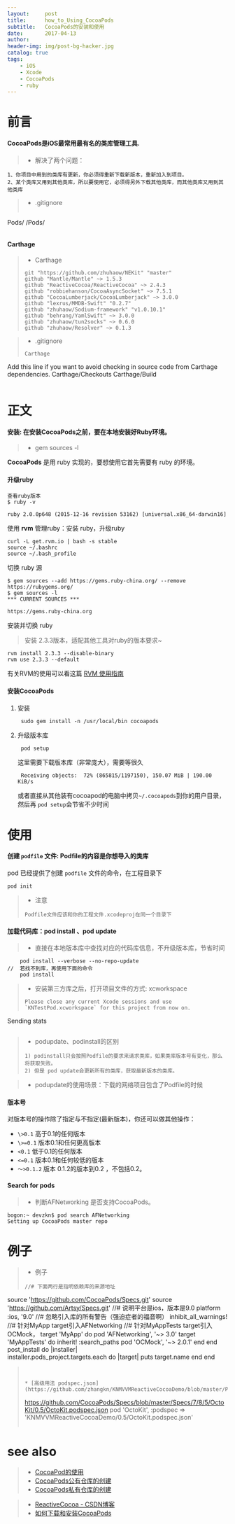 ```yaml
---
layout:     post
title:      how_to_Using_CocoaPods
subtitle:   CocoaPods的安装和使用
date:       2017-04-13
author:     
header-img: img/post-bg-hacker.jpg
catalog: true
tags:
    - iOS
    - Xcode
    - CocoaPods
    - ruby
---
```


# 前言


#### CocoaPods是iOS最常用最有名的类库管理工具.

>* 解决了两个问题：
```
1、你项目中用到的类库有更新，你必须得重新下载新版本，重新加入到项目。
2、某个类库又用到其他类库，所以要使用它，必须得另外下载其他类库，而其他类库又用到其他类库
```

>* .gitignore 
>```
Pods/
/Pods/
>```

#### Carthage

>* Carthage 
>```
>git "https://github.com/zhuhaow/NEKit" "master"
>github "Mantle/Mantle" ~> 1.5.3
>github "ReactiveCocoa/ReactiveCocoa" ~> 2.4.3
>github "robbiehanson/CocoaAsyncSocket" ~> 7.5.1
>github "CocoaLumberjack/CocoaLumberjack" ~> 3.0.0
>github "lexrus/MMDB-Swift" "0.2.7"
>github "zhuhaow/Sodium-framework" "v1.0.10.1"
>github "behrang/YamlSwift" ~> 3.0.0
>github "zhuhaow/tun2socks" ~> 0.6.0
>github "zhuhaow/Resolver" ~> 0.1.3
>```

>* .gitignore 
>```
> Carthage
Add this line if you want to avoid checking in source code from Carthage dependencies.
Carthage/Checkouts
Carthage/Build
>```

# 正文


#### 安装: 在安装CocoaPods之前，要在本地安装好Ruby环境。


>* gem sources -l
>

**CocoaPods** 是用 ruby 实现的，要想使用它首先需要有 ruby 的环境。


#### 升级ruby

	查看ruby版本 
	$ ruby -v
	
	ruby 2.0.0p648 (2015-12-16 revision 53162) [universal.x86_64-darwin16]


使用 **rvm** 管理ruby：安装 ruby，升级ruby
	
	curl -L get.rvm.io | bash -s stable 
	source ~/.bashrc
	source ~/.bash_profile

切换 ruby 源


	$ gem sources --add https://gems.ruby-china.org/ --remove https://rubygems.org/
	$ gem sources -l
	*** CURRENT SOURCES ***
	
	https://gems.ruby-china.org
	
安装并切换 ruby

> 安装 2.3.3版本，适配其他工具对ruby的版本要求~

	rvm install 2.3.3 --disable-binary
	rvm use 2.3.3 --default
	

有关RVM的使用可以看这篇 [RVM 使用指南](http://qiubaiying.github.io/2017/04/28/RVM-使用指南/)

#### 安装CocoaPods

1. 安装
	
		sudo gem install -n /usr/local/bin cocoapods
2. 升级版本库

		pod setup
		
	这里需要下载版本库（非常庞大），需要等很久
	
		Receiving objects:  72% (865815/1197150), 150.07 MiB | 190.00 KiB/s
	
	或者直接从其他装有cocoapod的电脑中拷贝`~/.cocoapods`到你的用户目录，然后再 `pod setup`会节省不少时间
	
# 使用

#### 创建 `podfile` 文件: Podfile的内容是你想导入的类库


pod 已经提供了创建 `podfile` 文件的命令，在工程目录下

	pod init

>* 注意
>```
>Podfile文件应该和你的工程文件.xcodeproj在同一个目录下
>```	

#### 加载代码库：pod install 、pod update

>* 直接在本地版本库中查找对应的代码库信息，不升级版本库，节省时间
```
	pod install --verbose --no-repo-update
//	若找不到库，再使用下面的命令
	pod install
```
>* 安装第三方库之后，打开项目文件的方式: xcworkspace
>
>```
>Please close any current Xcode sessions and use `KNTestPod.xcworkspace` for this project from now on.
Sending stats
>```


>* podupdate、podinstall的区别
>```
>1) podinstall只会按照Podfile的要求来请求类库，如果类库版本号有变化，那么将获取失败。
>2) 但是 pod update会更新所有的类库，获取最新版本的类库。
>```

>* podupdate的使用场景：下载的网络项目包含了Podfile的时候
>

#### 版本号

对版本号的操作除了指定与不指定(最新版本)，你还可以做其他操作：

-  `\>0.1`  高于0.1的任何版本
- `\>=0.1`  版本0.1和任何更高版本
- `<0.1`  低于0.1的任何版本
- `<=0.1`  版本0.1和任何较低的版本
- `〜>0.1.2`  版本 0.1.2的版本到0.2 ，不包括0.2。

####  Search for pods

>* 判断AFNetworking 是否支持CocoaPods。

```
bogon:~ devzkn$ pod search AFNetworking
Setting up CocoaPods master repo
```


# 例子

>* 例子
>```
>//# 下面两行是指明依赖库的来源地址
source 'https://github.com/CocoaPods/Specs.git'
source 'https://github.com/Artsy/Specs.git'
//# 说明平台是ios，版本是9.0
platform :ios, '9.0'
//# 忽略引入库的所有警告（强迫症者的福音啊）
inhibit_all_warnings!
//# 针对MyApp target引入AFNetworking
//# 针对MyAppTests target引入OCMock，
target 'MyApp' do 
    pod 'AFNetworking', '~> 3.0' 
    target 'MyAppTests' do
       inherit! :search_paths 
       pod 'OCMock', '~> 2.0.1' 
    end
end
post_install do |installer|       
   installer.pods_project.targets.each do |target| 
     puts target.name 
   end
end
>```
>
>
>* [高级用法 podspec.json](https://github.com/zhangkn/KNMVVMReactiveCocoaDemo/blob/master/Podfile)
>```
>https://github.com/CocoaPods/Specs/blob/master/Specs/7/8/5/OctoKit/0.5/OctoKit.podspec.json
>    pod 'OctoKit', :podspec => 'KNMVVMReactiveCocoaDemo/0.5/OctoKit.podspec.json'
>```

# see also
>* [CocoaPod的使用](https://github.com/zhangkn/KNMVVMReactiveCocoaDemo)
>* [CocoaPods公有仓库的创建](http://qiubaiying.top/2017/03/08/CocoaPods%E5%85%AC%E6%9C%89%E4%BB%93%E5%BA%93%E7%9A%84%E5%88%9B%E5%BB%BA/)
>* [CocoaPods私有仓库的创建](http://qiubaiying.top/2017/03/10/CocoaPods%E7%A7%81%E6%9C%89%E4%BB%93%E5%BA%93%E7%9A%84%E5%88%9B%E5%BB%BA/)

>* [ReactiveCocoa   - CSDN博客](https://blog.csdn.net/u011018979/article/details/75220438)
>* [如何下载和安装CocoaPods](https://blog.csdn.net/z929118967/article/details/75213888)
